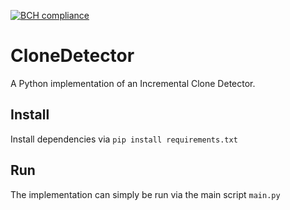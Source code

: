 [![BCH compliance](https://bettercodehub.com/edge/badge/agamvrinos/CloneDetector?branch=master)](https://bettercodehub.com/)

# CloneDetector

A Python implementation of an Incremental Clone Detector.

## Install

Install dependencies via `pip install requirements.txt`

## Run

The implementation can simply be run via the main script `main.py`
